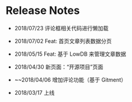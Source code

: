 
# Release Notes

- 2018/07/23 评论框相关代码进行懒加载

- 2018/07/02 Feat: 首页文章列表数据分页

- 2018/05/15 Feat: 基于 LowDB 来管理文章数据

- 2018/04/30 新页面：“开源项目”页面

- ~~2018/04/06 增加评论功能（基于 Gitment）

- 2018/03/17 上线
